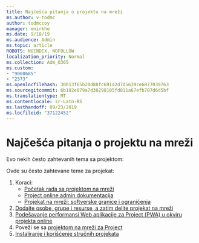 ```yaml
---
title: Najčešća pitanja o projektu na mreži
ms.author: v-todmc
author: todmccoy
manager: mnirkhe
ms.date: 9/18/19
ms.audience: Admin
ms.topic: article
ROBOTS: NOINDEX, NOFOLLOW
localization_priority: Normal
ms.collection: Adm_O365
ms.custom:
- "9000685"
- "2573"
ms.openlocfilehash: 30b13f65b20d88fc691a2d7d5639ce6877039763
ms.sourcegitcommit: 6b102e079a7d30298105fd811a67efb707d6d5bf
ms.translationtype: MT
ms.contentlocale: sr-Latn-RS
ms.lasthandoff: 09/23/2019
ms.locfileid: "37122452"
---
```

# <a name="project-online-frequently-requested-topics"></a>Najčešća pitanja o projektu na mreži

Evo nekih često zahtevanih tema sa projektom:

Ovde su često zahtevane teme za projekat:
1.  Koraci: 
    -   [Početak rada sa projektom na mreži](https://docs.microsoft.comProjectOnline/get-started-with-project-online) 
    -   [Project online admin dokumentacija](https://docs.microsoft.com/projectonline/project-online) 
    -   [Projekat na mreži: softverske granice i ograničenja](https://docs.microsoft.com/ProjectOnline/project-online-software-boundaries-and-limits) 
2.  [Dodajte osobe, grupe i resurse, a zatim delite projekat na mreži](https://docs.microsoft.com/projectonline/step-2-add-people-to-project-online) 
3.  [Podešavanje performansi Web aplikacije za Project (PWA) u okviru projekta online](https://docs.microsoft.com/projectonline/tune-project-online-performance)
4.  Poveži se sa [projektom na mreži za Project](https://docs.microsoft.com/projectonline/connect-to-project-online-with-the-project-online-desktop-client) 
5.  [Instaliranje i korišćenje stručnih projekata](https://support.office.com/article/install-project-7059249b-d9fe-4d61-ab96-5c5bf435f281?ui=en-US&rs=en-US&ad=US) 
